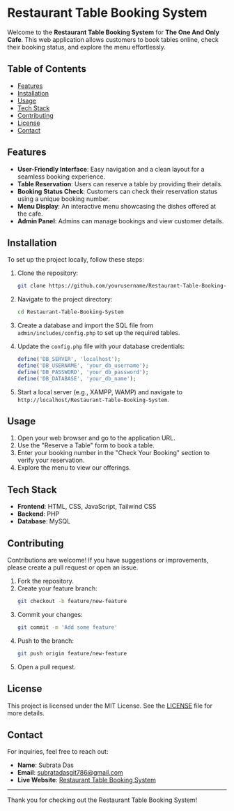# Restaurant Table Booking System

Welcome to the **Restaurant Table Booking System** for **The One And Only Cafe**. This web application allows customers to book tables online, check their booking status, and explore the menu effortlessly.

## Table of Contents

- [Features](#features)
- [Installation](#installation)
- [Usage](#usage)
- [Tech Stack](#tech-stack)
- [Contributing](#contributing)
- [License](#license)
- [Contact](#contact)

## Features

- **User-Friendly Interface**: Easy navigation and a clean layout for a seamless booking experience.
- **Table Reservation**: Users can reserve a table by providing their details.
- **Booking Status Check**: Customers can check their reservation status using a unique booking number.
- **Menu Display**: An interactive menu showcasing the dishes offered at the cafe.
- **Admin Panel**: Admins can manage bookings and view customer details.

## Installation

To set up the project locally, follow these steps:

1. Clone the repository:
   ```bash
   git clone https://github.com/yourusername/Restaurant-Table-Booking-System.git
   ```

2. Navigate to the project directory:
   ```bash
   cd Restaurant-Table-Booking-System
   ```

3. Create a database and import the SQL file from `admin/includes/config.php` to set up the required tables.

4. Update the `config.php` file with your database credentials:
   ```php
   define('DB_SERVER', 'localhost');
   define('DB_USERNAME', 'your_db_username');
   define('DB_PASSWORD', 'your_db_password');
   define('DB_DATABASE', 'your_db_name');
   ```

5. Start a local server (e.g., XAMPP, WAMP) and navigate to `http://localhost/Restaurant-Table-Booking-System`.

## Usage

1. Open your web browser and go to the application URL.
2. Use the "Reserve a Table" form to book a table.
3. Enter your booking number in the "Check Your Booking" section to verify your reservation.
4. Explore the menu to view our offerings.

## Tech Stack

- **Frontend**: HTML, CSS, JavaScript, Tailwind CSS
- **Backend**: PHP
- **Database**: MySQL

## Contributing

Contributions are welcome! If you have suggestions or improvements, please create a pull request or open an issue.

1. Fork the repository.
2. Create your feature branch:
   ```bash
   git checkout -b feature/new-feature
   ```
3. Commit your changes:
   ```bash
   git commit -m 'Add some feature'
   ```
4. Push to the branch:
   ```bash
   git push origin feature/new-feature
   ```
5. Open a pull request.

## License

This project is licensed under the MIT License. See the [LICENSE](LICENSE) file for more details.

## Contact

For inquiries, feel free to reach out:

- **Name**: Subrata Das
- **Email**: [subratadasgit786@gmail.com](mailto:subratadasgit786@gmail.com)
- **Live Website**: [Restaurant Table Booking System](http://subrata786.infinityfreeapp.com/index.php)

---

Thank you for checking out the Restaurant Table Booking System!
